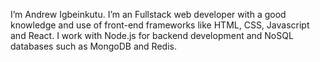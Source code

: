I’m Andrew Igbeinkutu.
I’m an Fullstack web developer with a good knowledge and use of front-end frameworks like HTML, CSS, Javascript and React.
I work with Node.js for backend development and NoSQL databases such as MongoDB and Redis.
